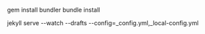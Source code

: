 gem install bundler
bundle install

jekyll serve --watch --drafts --config=_config.yml,_local-config.yml
